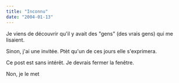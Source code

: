 ```yaml
---
title: "Inconnu"
date: "2004-01-13"
---
```


Je viens de découvrir qu'il y avait des "gens" (des vrais gens) qui me lisaient.

Sinon, j'ai une invitée. Ptèt qu'un de ces jours elle s'exprimera.

Ce post est sans intérêt. Je devrais fermer la fenêtre.

Non, je le met
